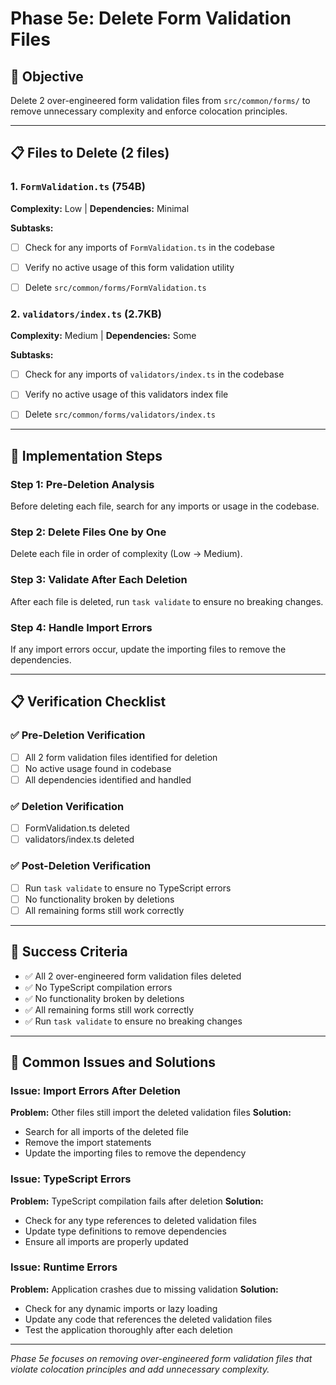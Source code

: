 # Phase 5e: Delete Form Validation Files

## 🎯 Objective
Delete 2 over-engineered form validation files from `src/common/forms/` to remove unnecessary complexity and enforce colocation principles.

---

## 📋 Files to Delete (2 files)

### 1. `FormValidation.ts` (754B)
**Complexity:** Low | **Dependencies:** Minimal

**Subtasks:**
- [ ] Check for any imports of `FormValidation.ts` in the codebase
- [ ] Verify no active usage of this form validation utility
- [ ] Delete `src/common/forms/FormValidation.ts`


### 2. `validators/index.ts` (2.7KB)
**Complexity:** Medium | **Dependencies:** Some

**Subtasks:**
- [ ] Check for any imports of `validators/index.ts` in the codebase
- [ ] Verify no active usage of this validators index file
- [ ] Delete `src/common/forms/validators/index.ts`


---

## 🚀 Implementation Steps

### Step 1: Pre-Deletion Analysis
Before deleting each file, search for any imports or usage in the codebase.

### Step 2: Delete Files One by One
Delete each file in order of complexity (Low → Medium).

### Step 3: Validate After Each Deletion
After each file is deleted, run `task validate` to ensure no breaking changes.

### Step 4: Handle Import Errors
If any import errors occur, update the importing files to remove the dependencies.

---

## 📋 Verification Checklist

### ✅ Pre-Deletion Verification
- [ ] All 2 form validation files identified for deletion
- [ ] No active usage found in codebase
- [ ] All dependencies identified and handled

### ✅ Deletion Verification
- [ ] FormValidation.ts deleted
- [ ] validators/index.ts deleted

### ✅ Post-Deletion Verification
- [ ] Run `task validate` to ensure no TypeScript errors
- [ ] No functionality broken by deletions
- [ ] All remaining forms still work correctly

---

## 🎯 Success Criteria

- ✅ All 2 over-engineered form validation files deleted
- ✅ No TypeScript compilation errors
- ✅ No functionality broken by deletions
- ✅ All remaining forms still work correctly
- ✅ Run `task validate` to ensure no breaking changes

---

## 🚨 Common Issues and Solutions

### Issue: Import Errors After Deletion
**Problem:** Other files still import the deleted validation files
**Solution:**
- Search for all imports of the deleted file
- Remove the import statements
- Update the importing files to remove the dependency

### Issue: TypeScript Errors
**Problem:** TypeScript compilation fails after deletion
**Solution:**
- Check for any type references to deleted validation files
- Update type definitions to remove dependencies
- Ensure all imports are properly updated

### Issue: Runtime Errors
**Problem:** Application crashes due to missing validation
**Solution:**
- Check for any dynamic imports or lazy loading
- Update any code that references the deleted validation files
- Test the application thoroughly after each deletion

---

*Phase 5e focuses on removing over-engineered form validation files that violate colocation principles and add unnecessary complexity.*
